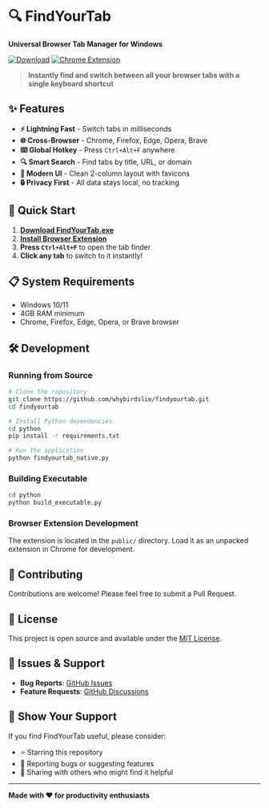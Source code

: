 # 🔍 FindYourTab

**Universal Browser Tab Manager for Windows**

[![Download](https://img.shields.io/badge/Download-Windows-blue?style=for-the-badge&logo=windows)](https://github.com/whybirdslie/findyourtab/releases/latest)
[![Chrome Extension](https://img.shields.io/badge/Chrome-Extension-green?style=for-the-badge&logo=googlechrome)](https://chrome.google.com/webstore/detail/findyourtab/dlmfdpfdccbhhmidilgilnibkddjboda)

> **Instantly find and switch between all your browser tabs with a single keyboard shortcut**

## ✨ Features

- **⚡ Lightning Fast** - Switch tabs in milliseconds
- **🌐 Cross-Browser** - Chrome, Firefox, Edge, Opera, Brave
- **⌨️ Global Hotkey** - Press `Ctrl+Alt+F` anywhere
- **🔍 Smart Search** - Find tabs by title, URL, or domain
- **🎨 Modern UI** - Clean 2-column layout with favicons
- **🔒 Privacy First** - All data stays local, no tracking

## 🚀 Quick Start

1. **[Download FindYourTab.exe](https://github.com/whybirdslie/findyourtab/releases/latest)**
2. **[Install Browser Extension](https://chrome.google.com/webstore/detail/findyourtab/dlmfdpfdccbhhmidilgilnibkddjboda)**
3. **Press `Ctrl+Alt+F`** to open the tab finder
4. **Click any tab** to switch to it instantly!

## 📋 System Requirements

- Windows 10/11
- 4GB RAM minimum
- Chrome, Firefox, Edge, Opera, or Brave browser

## 🛠️ Development

### Running from Source

```bash
# Clone the repository
git clone https://github.com/whybirdslie/findyourtab.git
cd findyourtab

# Install Python dependencies
cd python
pip install -r requirements.txt

# Run the application
python findyourtab_native.py
```

### Building Executable

```bash
cd python
python build_executable.py
```

### Browser Extension Development

The extension is located in the `public/` directory. Load it as an unpacked extension in Chrome for development.

## 🤝 Contributing

Contributions are welcome! Please feel free to submit a Pull Request.

## 📄 License

This project is open source and available under the [MIT License](LICENSE).

## 🐛 Issues & Support

- **Bug Reports**: [GitHub Issues](https://github.com/whybirdslie/findyourtab/issues)
- **Feature Requests**: [GitHub Discussions](https://github.com/whybirdslie/findyourtab/discussions)

## 🌟 Show Your Support

If you find FindYourTab useful, please consider:
- ⭐ Starring this repository
- 🐛 Reporting bugs or suggesting features
- 📢 Sharing with others who might find it helpful

---

**Made with ❤️ for productivity enthusiasts**

